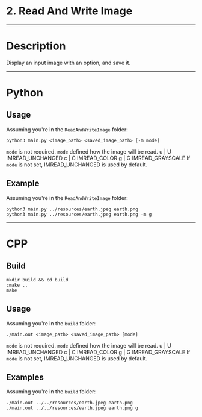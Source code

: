# 2. Read And Write Image

---

# Description

Display an input image with an option, and save it.

---

# Python

## Usage

Assuming you're in the `ReadAndWriteImage` folder:

```
python3 main.py <image_path> <saved_image_path> [-m mode]
```

`mode` is not required. 
`mode` defined how the image will be read.
	u | U	IMREAD_UNCHANGED
	c | C	IMREAD_COLOR
	g | G	IMREAD_GRAYSCALE
If `mode` is not set, IMREAD_UNCHANGED is used by default.


## Example

Assuming you're in the `ReadAndWriteImage` folder:

```
python3 main.py ../resources/earth.jpeg earth.png
python3 main.py ../resources/earth.jpeg earth.png -m g
```

---

# CPP

## Build

```
mkdir build && cd build
cmake ..
make
```

## Usage

Assuming you're in the `build` folder:

```
./main.out <image_path> <saved_image_path> [mode]
```
`mode` is not required. 
`mode` defined how the image will be read.
	u | U	IMREAD_UNCHANGED
	c | C	IMREAD_COLOR
	g | G	IMREAD_GRAYSCALE
If `mode` is not set, IMREAD_UNCHANGED is used by default.

## Examples

Assuming you're in the `build` folder:

```
./main.out ../../resources/earth.jpeg earth.png
./main.out ../../resources/earth.jpeg earth.png g
```
